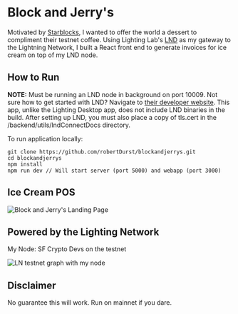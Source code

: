 # Block and Jerry's

Motivated by [Starblocks](https://starblocks.acinq.co/#/), I wanted to offer the world a dessert to compliment their testnet coffee. Using Lighting Lab's [LND](https://github.com/lightningnetwork/lnd) as my gateway to the Lightning Network, I built a React front end to generate invoices for ice cream on top of my LND node.

## How to Run

**NOTE:** Must be running an LND node in background on port 10009. Not sure how to get started with LND? Navigate to [their developer website](http://dev.lightning.community/). This app, unlike the Lighting Desktop app, does not include LND binaries in the build. After setting up LND, you must also place a copy of tls.cert in the /backend/utils/lndConnectDocs directory.

To run application locally:
```
git clone https://github.com/robertDurst/blockandjerrys.git
cd blockandjerrys
npm install
npm run dev // Will start server (port 5000) and webapp (port 3000)
```

## Ice Cream POS
![Block and Jerry's Landing Page](https://imgur.com/mF46Acb.png)

## Powered by the Lighting Network

My Node: SF Crypto Devs on the testnet

![LN testnet graph with my node](https://imgur.com/MlfIJQD.png)

## Disclaimer
No guarantee this will work. Run on mainnet if you dare.
